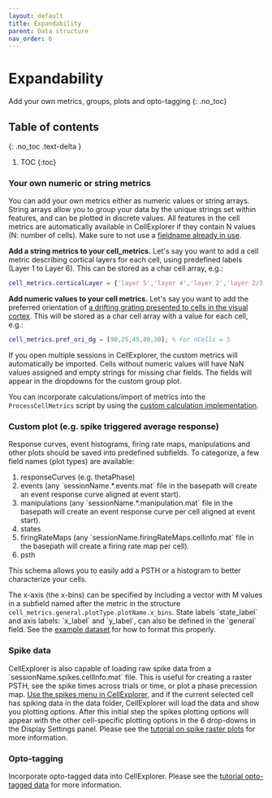 ```yaml
---
layout: default
title: Expandability
parent: Data structure
nav_order: 6
---
```


# Expandability
Add your own metrics, groups, plots and opto-tagging
{: .no_toc}

## Table of contents
{: .no_toc .text-delta }

1. TOC
{:toc}

### Your own numeric or string metrics
You can add your own metrics either as numeric values or string arrays. String arrays allow you to group your data by the unique strings set within features, and can be plotted in discrete values. All features in the cell metrics are automatically available in CellExplorer if they contain N values (N: number of cells). Make sure to not use a [fieldname already in use](https://cellexplorer.org/datastructure/standard-cell-metrics/).

__Add a string metrics to your cell_metrics.__
Let's say you want to add a cell metric describing cortical layers for each cell, using predefined labels (Layer 1 to Layer 6). This can be stored as a char cell array, e.g.:
```m
cell_metrics.corticalLayer = {'layer 5','layer 4','layer 2','layer 2/3','layer 1'}; % For nCells = 5
```

__Add numeric values to your cell metrics.__
Let's say you want to add the preferred orientation of [a drifting grating presented to cells in the visual cortex](https://allensdk.readthedocs.io/en/latest/visual_coding_neuropixels.html#precomputed-stimulus-metrics). This will be stored as a char cell array with a value for each cell, e.g.:
```m
cell_metrics.pref_ori_dg = [90,25,45,80,30]; % For nCells = 5
```

If you open multiple sessions in CellExplorer, the custom metrics will automatically be imported. Cells without numeric values will have NaN values assigned and empty strings for missing char fields. The fields will appear in the dropdowns for the custom group plot.

You can incorporate calculations/import of metrics into the `ProcessCellMetrics` script by using the [custom calculation implementation](https://cellexplorer.org/pipeline/custom-calculations/).

### Custom plot (e.g. spike triggered average response)
Response curves, event histograms, firing rate maps, manipulations and other plots should be saved into predefined subfields. To categorize, a few field names (plot types) are available:
1. responseCurves (e.g. thetaPhase)  
2. events (any ´sessionName.*.events.mat´ file in the basepath will create an event response curve aligned at event start).
3. manipulations (any ´sessionName.*.manipulation.mat´ file in the basepath will create an event response curve per cell aligned at event start).
4. states 
5. firingRateMaps (any ´sessionName.firingRateMaps.cellinfo.mat´ file in the basepath will create a firing rate map per cell).
6. psth

This schema allows you to easily add a PSTH or a histogram to better characterize your cells.

The x-axis (the x-bins) can be specified by including a vector with M values in a subfield named after the metric in the structure `cell_metrics.general.plotType.plotName.x_bins`. State labels ´state_label´ and axis labels: ´x_label´ and ´y_label´, can also be defined in the ´general´ field. See the [example dataset](https://github.com/petersenpeter/CellExplorer/tree/master/exampleData) for how to format this properly.

### Spike data
CellExplorer is also capable of loading raw spike data from a ´sessionName.spikes.cellInfo.mat´ file. This is useful for creating a raster PSTH, see the spike times across trials or time, or plot a phase precession map. [Use the spikes menu in CellExplorer]({{"/interface/spike-and-event-data/"|absolute_url}}), and if the current selected cell has spiking data in the data folder, CellExplorer will load the data and show you plotting options. After this initial step the spikes plotting options will appear with the other cell-specific plotting options in the 6 drop-downs in the Display Settings panel. Please see the [tutorial on spike raster plots]({{"/tutorials/plotting-spike-data/"|absolute_url}}) for more information.

### Opto-tagging
Incorporate opto-tagged data into CellExplorer. Please see the [tutorial opto-tagged data]({{"/tutorials/optotagging-tutorial/"|absolute_url}}) for more information.
